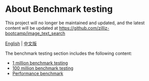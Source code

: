 # About Benchmark testing
This project will no longer be maintained and updated, and the latest content will be updated at https://github.com/zilliz-bootcamp/image_text_search


[English](README.md) | [中文版](../benchmark_test/README.md)

The benchmark testing section includes the following content:

- [1 million benchmark testing](lab1_sift1b_1m.md)
- [100 million benchmark testing](lab2_sift1b_100m.md)
- [Performance benchmark](performance_benchmark.md)
